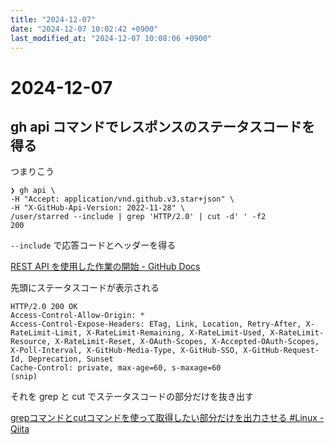 ```yaml
---
title: "2024-12-07"
date: "2024-12-07 10:02:42 +0900"
last_modified_at: "2024-12-07 10:08:06 +0900"
---
```


# 2024-12-07
## gh api コマンドでレスポンスのステータスコードを得る

つまりこう

```
❯ gh api \
-H "Accept: application/vnd.github.v3.star+json" \
-H "X-GitHub-Api-Version: 2022-11-28" \
/user/starred --include | grep 'HTTP/2.0' | cut -d' ' -f2
200
```

`--include` で応答コードとヘッダーを得る

[REST API を使用した作業の開始 - GitHub Docs](https://docs.github.com/ja/rest/using-the-rest-api/getting-started-with-the-rest-api?apiVersion=2022-11-28#about-the-response-code-and-headers)

先頭にステータスコードが表示される

```
HTTP/2.0 200 OK
Access-Control-Allow-Origin: *
Access-Control-Expose-Headers: ETag, Link, Location, Retry-After, X-RateLimit-Limit, X-RateLimit-Remaining, X-RateLimit-Used, X-RateLimit-Resource, X-RateLimit-Reset, X-OAuth-Scopes, X-Accepted-OAuth-Scopes, X-Poll-Interval, X-GitHub-Media-Type, X-GitHub-SSO, X-GitHub-Request-Id, Deprecation, Sunset
Cache-Control: private, max-age=60, s-maxage=60
(snip)
```

それを grep と cut でステータスコードの部分だけを抜き出す

[grepコマンドとcutコマンドを使って取得したい部分だけを出力させる #Linux - Qiita](https://qiita.com/FPC_COMMUNITY/items/9a9058809533c83039e8)

